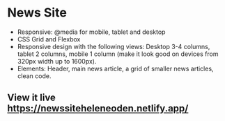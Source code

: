 # News Site

- Responsive: @media for mobile, tablet and desktop
- CSS Grid and Flexbox
- Responsive design with the following views: Desktop 3-4 columns, tablet 2 columns, mobile 1 column (make it look good on devices from 320px width up to 1600px).
- Elements: Header, main news article, a grid of smaller news articles, clean code.

## View it live https://newssiteheleneoden.netlify.app/
